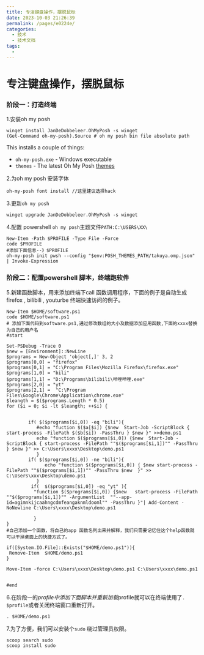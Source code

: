 ```yaml
---
title: 专注键盘操作，摆脱鼠标
date: 2023-10-03 21:26:39
permalink: /pages/e0224e/
categories: 
  - 技术
  - 技术文档
tags: 
  - 
---
```

# 专注键盘操作，摆脱鼠标

### 阶段一：打造终端

1.安装oh my posh

[oh my posh]: https://ohmyposh.dev/docs/installation/windows	"官方安装指导"

```
winget install JanDeDobbeleer.OhMyPosh -s winget
(Get-Command oh-my-posh).Source # oh my posh bin file absolute path
```

This installs a couple of things:

- `oh-my-posh.exe` - Windows executable
- `themes` - The latest Oh My Posh [themes](https://ohmyposh.dev/docs/themes)

2.为oh my posh 安装字体

```
oh-my-posh font install //这里建议选择hack
```

3.更新`oh my posh`

```
winget upgrade JanDeDobbeleer.OhMyPosh -s winget
```

4.配置 powershell `oh my posh`主题文件`PATH:C:\USERS\XX\`

```
New-Item -Path $PROFILE -Type File -Force 
code $PROFILE
#添加下面信息--》$PROFILE
oh-my-posh init pwsh --config "$env:POSH_THEMES_PATH/takuya.omp.json" | Invoke-Expression

```

### 阶段二：配置powershell 脚本，终端跑软件

5.新建函数脚本，用来添加终端下call 函数调用程序，下面的例子是自动生成 firefox , bilibili , youturbe 终端快速访问的例子。

```
New-Item $HOME/software.ps1
code $HOME/software.ps1
# 添加下面代码到software.ps1,通过修改数组的大小及数据添加应用函数,下面的xxxx替换为自己的用户名
#start

Set-PSDebug -Trace 0
$new = [Environment]::NewLine
$programs = New-Object 'object[,]' 3, 2
$programs[0,0] = "firefox"
$programs[0,1] = "C:\Program Files\Mozilla Firefox\firefox.exe"
$programs[1,0] = "bili"
$programs[1,1] = "D:\Programs\bilibili\哔哩哔哩.exe" 
$programs[2,0] = "yt"
$programs[2,1] =  "C:\Program Files\Google\Chrome\Application\chrome.exe"
$leangth = $($programs.Length * 0.5)
for ($i = 0; $i -lt $leangth; ++$i) {


        if( $($programs[$i,0]) -eq "bili"){
           #echo "fuction $($a[$i]) {$new  Start-Job -ScriptBlock { start-process -FilePath $($b[$i]) -PassThru } $new }" >>demo.ps1
           echo "function $($programs[$i,0]) {$new  Start-Job -ScriptBlock { start-process -FilePath ""$($programs[$i,1])"" -PassThru } $new }" >> C:\Users\xxxx\Desktop\demo.ps1
           }
        if( $($programs[$i,0]) -ne "bili"){
              echo "function $($programs[$i,0]) { $new start-process -FilePath ""$($programs[$i,1])"" -PassThru $new  }" >> C:\Users\xxx\Desktop\demo.ps1
           }
         if(  $($programs[$i,0]) -eq "yt" ){
          "function $($programs[$i,0]) {$new   start-process -FilePath ""$($programs[$i,1])"" -ArgumentList  ""--app-id=agimnkijcaahngcdmfeangaknmldooml"" -PassThru }"| Add-Content -NoNewline C:\Users\xxxx\Desktop\demo.ps1
            
          }
}
#自己添加一个函数，将自己的app 函数名列出来并解释，我们只需要记忆住这个help函数就可以干掉桌面上的快捷方式了。

if([System.IO.File]::Exists("$HOME/demo.ps1")){
 Remove-Item  $HOME/demo.ps1
}

Move-Item -force C:\Users\xxxx\Desktop\demo.ps1 C:\Users\xxxx\demo.ps1


#end

```

6.在阶段一的$profile 中添加下面 脚本并重新加载$profile就可以在终端使用了`. $profile`或者关闭终端窗口重新打开。

```
. $HOME/demo.ps1
```

7.为了方便，我们可以安装个`sudo` 绕过管理员权限。

```
scoop search sudo 
scoop install sudo
```


